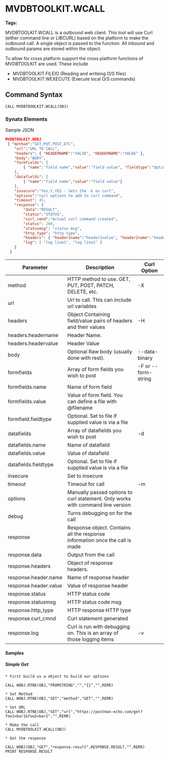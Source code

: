 # MVDBTOOLKIT.WCALL

<PageHeader />

**Tags:**
<badge text='objects' vertical='middle' />
<badge text='rest' vertical='middle' />

MVDBTOOLKIT.WCALL is a outbound web client. This tool will use Curl (either command line or LIBCURL) based on the platform to make the outbound call.  A single object is passed to the function.  All inbound and outbound params are stored within the object.

To allow for cross platform support the cross platform functions of MVDBTOOLKIT are used.  These include

* MVDBTOOLKIT.FILEIO (Reading and writeing O/S files)
* MVDBTOOLKIT.WEXECUTE (Execute local O/S commands)

## Command Syntax

```
CALL MVDBTOOOLKIT.WCALL(OBJ)
```

### Synatx Elements

Sample JSON

```JSON
MVDBTOOLKIT.WOBJ
 { "method":"GET,PUT,POST,ETC",
    "url":"URL TO CALL",
    "headers": { "HEADERNAME":"VALUE", "HEADERNAME":"VALUE" },
    "body":"BODY",
    "formfields": [
        { "name":"field name","value":"field value", "fieldtype":"Optional=file if this should be a file, value is the path" }
    ],
    "datafields": [
        { "name":"field name","value":"field value"}
    ],
    "insecure":"Yes,Y,YES - Sets the -k on curl",
    "options":"curl options to add to curl command",
    "timeout": 45,
    "response": {
        "data":"RESULT",
        "status":"STATUS",
        "curl_cmnd":"Actual curl command created",
        "status": 200,
        "statusmsg": "status msg",
        "http_type": "http type",
        "headers": { "header1name":"header1value", "header2name":"header2value" },
        "log": [ "log line1", "log line2" ]
    }
  }
```

| Parameter            | Description | Curl<br> Option |
| ---                  | --- | --- |
| method               | HTTP method to use.  GET, PUT, POST, PATCH, DELETE, etc.  | -X |
| url                  | Url to call.  This can include url variables |
| headers              | Object Containing field/value pairs of headers and their values | -H |
| headers.headername   | Header Name. |
| headers.headervalue  | Header Value |
| body                 | Optional Raw body (usually done with rest).  | --data-binary |
| formfields           | Array of form fields you wish to post | -F or --form-string |
| formfields.name      | Name of form field |
| formfields.value     | Value of form field. You can define a file with @filename |
| formfield.fieldtype  | Optional.  Set to file if supplied value is via a file |
| datafields           | Array of datafields you wish to post | -d |
| datafields.name      | Name of datafield |
| datafields.value     | Value of datafield |
| datafields.fieldtype | Optional.  Set to file if supplied value is via a file |
| insecure             | Set to insecure |
| timeout              | Timeout for call | -m |
| options              | Manually passed options to curl statement.  Only works with command line version |
| debug                | Turns debugging on for the call |
| response             | Response object.  Contains all the response information once the call is made |
| response.data        | Output from the call |
| response.headers     | Object of response headers. |
| response.header.name | Name of response header |
| response.header.value | Value of response header |
| response.status      | HTTP status code |
| response.statusmsg   | HTTP status code msg |
| response.http_type   | HTTP response HTTP type |
| response.curl_cmnd   | Curl statement generated |
| response.log         | Curl is run with debugging on. This is an array of those logging items | -v |

#### Samples

##### Simple Get

``` mvbasic
* First build us a object to build our options

CALL WOBJ.RTNE(OBJ,"FROMSTRING","","{}","",RERR)

* Set Method
CALL WOBJ.RTNE(OBJ,"SET","method","GET","",RERR)

* Set URL
CALL WOBJ.RTNE(OBJ,"SET","url","https://postman-echo.com/get?foo1=bar1&foo2=bar2","",RERR)

* Make the call
CALL MVDBTOOLKIT.WCALL(OBJ)

* Get the response

CALL WOBJ(OBJ,"GET","response.result",RESPONSE.RESULT,"",RERR)
PRINT RESPONSE.RESULT

```

<PageFooter />
